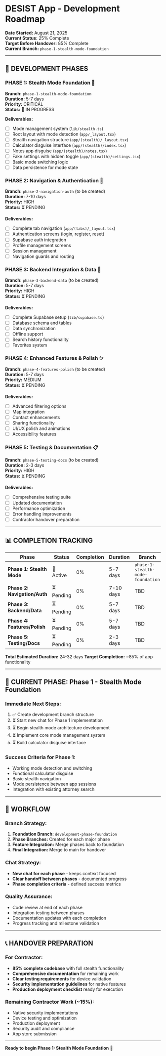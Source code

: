 # DESIST App - Development Roadmap

**Date Started:** August 21, 2025  
**Current Status:** 25% Complete  
**Target Before Handover:** 85% Complete  
**Current Branch:** `phase-1-stealth-mode-foundation`

---

## 🎯 DEVELOPMENT PHASES

### **PHASE 1: Stealth Mode Foundation** 🔐
**Branch:** `phase-1-stealth-mode-foundation`  
**Duration:** 5-7 days  
**Priority:** CRITICAL  
**Status:** 🚀 IN PROGRESS

**Deliverables:**
- [ ] Mode management system (`lib/stealth.ts`)
- [ ] Root layout with mode detection (`app/_layout.tsx`)
- [ ] Stealth navigation structure (`app/(stealth)/_layout.tsx`)
- [ ] Calculator disguise interface (`app/(stealth)/index.tsx`)
- [ ] Notes app disguise (`app/(stealth)/notes.tsx`)
- [ ] Fake settings with hidden toggle (`app/(stealth)/settings.tsx`)
- [ ] Basic mode switching logic
- [ ] Data persistence for mode state

### **PHASE 2: Navigation & Authentication** 👤
**Branch:** `phase-2-navigation-auth` (to be created)  
**Duration:** 7-10 days  
**Priority:** HIGH  
**Status:** ⏳ PENDING

**Deliverables:**
- [ ] Complete tab navigation (`app/(tabs)/_layout.tsx`)
- [ ] Authentication screens (login, register, reset)
- [ ] Supabase auth integration
- [ ] Profile management screens
- [ ] Session management
- [ ] Navigation guards and routing

### **PHASE 3: Backend Integration & Data** 💾
**Branch:** `phase-3-backend-data` (to be created)  
**Duration:** 5-7 days  
**Priority:** HIGH  
**Status:** ⏳ PENDING

**Deliverables:**
- [ ] Complete Supabase setup (`lib/supabase.ts`)
- [ ] Database schema and tables
- [ ] Data synchronization
- [ ] Offline support
- [ ] Search history functionality
- [ ] Favorites system

### **PHASE 4: Enhanced Features & Polish** ✨
**Branch:** `phase-4-features-polish` (to be created)  
**Duration:** 5-7 days  
**Priority:** MEDIUM  
**Status:** ⏳ PENDING

**Deliverables:**
- [ ] Advanced filtering options
- [ ] Map integration
- [ ] Contact enhancements
- [ ] Sharing functionality
- [ ] UI/UX polish and animations
- [ ] Accessibility features

### **PHASE 5: Testing & Documentation** 📋
**Branch:** `phase-5-testing-docs` (to be created)  
**Duration:** 2-3 days  
**Priority:** HIGH  
**Status:** ⏳ PENDING

**Deliverables:**
- [ ] Comprehensive testing suite
- [ ] Updated documentation
- [ ] Performance optimization
- [ ] Error handling improvements
- [ ] Contractor handover preparation

---

## 📊 COMPLETION TRACKING

| Phase | Status | Completion | Duration | Branch |
|-------|--------|------------|----------|---------|
| **Phase 1: Stealth Mode** | 🚀 Active | 0% | 5-7 days | `phase-1-stealth-mode-foundation` |
| **Phase 2: Navigation/Auth** | ⏳ Pending | 0% | 7-10 days | TBD |
| **Phase 3: Backend/Data** | ⏳ Pending | 0% | 5-7 days | TBD |
| **Phase 4: Features/Polish** | ⏳ Pending | 0% | 5-7 days | TBD |
| **Phase 5: Testing/Docs** | ⏳ Pending | 0% | 2-3 days | TBD |

**Total Estimated Duration:** 24-32 days
**Target Completion:** ~85% of app functionality

---

## 🎯 CURRENT PHASE: Phase 1 - Stealth Mode Foundation

### **Immediate Next Steps:**
1. ✅ Create development branch structure
2. ⏳ Start new chat for Phase 1 implementation
3. ⏳ Begin stealth mode architecture development
4. ⏳ Implement core mode management system
5. ⏳ Build calculator disguise interface

### **Success Criteria for Phase 1:**
- Working mode detection and switching
- Functional calculator disguise
- Basic stealth navigation
- Mode persistence between app sessions
- Integration with existing attorney search

---

## 🔄 WORKFLOW

### **Branch Strategy:**
1. **Foundation Branch:** `development-phase-foundation`
2. **Phase Branches:** Created for each major phase
3. **Feature Integration:** Merge phases back to foundation
4. **Final Integration:** Merge to main for handover

### **Chat Strategy:**
- **New chat for each phase** - keeps context focused
- **Clear handoff between phases** - documented progress
- **Phase completion criteria** - defined success metrics

### **Quality Assurance:**
- Code review at end of each phase
- Integration testing between phases
- Documentation updates with each completion
- Progress tracking and milestone validation

---

## 📞 HANDOVER PREPARATION

### **For Contractor:**
- **85% complete codebase** with full stealth functionality
- **Comprehensive documentation** for remaining work
- **Clear testing requirements** for device validation
- **Security implementation guidelines** for native features
- **Production deployment checklist** ready for execution

### **Remaining Contractor Work (~15%):**
- Native security implementations
- Device testing and optimization
- Production deployment
- Security audit and compliance
- App store submission

---

**Ready to begin Phase 1: Stealth Mode Foundation** 🚀
